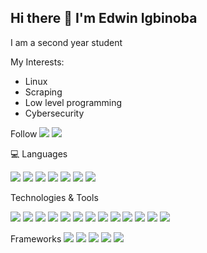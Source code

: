 ## Hi there 👋 I'm Edwin Igbinoba


I am a second year student

My Interests:
* Linux
* Scraping
* Low level programming
* Cybersecurity

Follow 
  <img src="https://img.shields.io/badge/X-%23000000.svg?logo=X&logoColor=white">
  <img src="https://custom-icon-badges.demolab.com/badge/LinkedIn-0A66C2?logo=linkedin-white&logoColor=fff">

💻 Languages

<span> 
  <img src="https://img.shields.io/badge/HTML5-E34F26?style=for-the-badge&logo=html5&logoColor=white">
  <img src="https://img.shields.io/badge/CSS3-1572B6?style=for-the-badge&logo=css3&logoColor=white">
  <img src="https://img.shields.io/badge/JavaScript-F7DF1E?style=for-the-badge&logo=javascript&logoColor=black">
  <img src="https://img.shields.io/badge/Java-ED8B00?style=for-the-badge&logo=java&logoColor=white">
  <img src="https://img.shields.io/badge/C-00599C?style=for-the-badge&logo=c&logoColor=white">
  <img src="https://img.shields.io/badge/python-3670A0?style=for-the-badge&logo=python&logoColor=ffdd54">
  <img src="https://img.shields.io/badge/Kotlin-%237F52FF.svg?style=for-the-badge&logo=kotlin&logoColor=white">
</span>

Technologies & Tools

<span>
  <img src="https://img.shields.io/badge/Neovim-57A143?style=for-the-badge&logo=neovim&logoColor=fff">
  <img src="https://img.shields.io/badge/IntelliJIDEA-000000.svg?style=for-the-badge&logo=intellij-idea&logoColor=white">
  <img src="https://img.shields.io/badge/Rider-000?style=for-the-badge&logo=rider&logoColor=fff">
  <img src="https://custom-icon-badges.demolab.com/badge/Visual%20Studio%20Code-0078d7.svg?logo=vsc&logoColor=white">
  <img src="https://img.shields.io/badge/MySQL-4479A1?logo=mysql&logoColor=fff">
  <img src="https://img.shields.io/badge/SQLite-%2307405e.svg?logo=sqlite&logoColor=white">
  <img src="https://img.shields.io/badge/Blender-%23F5792A.svg?logo=blender&logoColor=white">
  <img src="https://img.shields.io/badge/Krita-203759?logo=krita&logoColor=EEF37B">
  <img src="https://img.shields.io/badge/Unity-%23000000.svg?logo=unity&logoColor=white">
  <img src="https://img.shields.io/badge/Notion-000?logo=notion&logoColor=fff">
  <img src="https://img.shields.io/badge/Linux-FCC624?logo=linux&logoColor=black">
  <img src="https://img.shields.io/badge/Git-F05032?logo=git&logoColor=fff">
  <img src="https://img.shields.io/badge/Wezterm-4E49EE?logo=wezterm&logoColor=fff">
  
  Frameworks
  <img src="https://img.shields.io/badge/Bootstrap-7952B3?logo=bootstrap&logoColor=fff">
  <img src="https://img.shields.io/badge/Django-%23092E20.svg?logo=django&logoColor=white">
  <img src="https://img.shields.io/badge/Flask-000?logo=flask&logoColor=fff">
  <img src="https://img.shields.io/badge/Selenium-43B02A?logo=selenium&logoColor=fff">
  <img src="https://img.shields.io/badge/Tailwind%20CSS-%2338B2AC.svg?logo=tailwind-css&logoColor=white">
  
  
 

  <img src="">
  <img src="">
  <img src="">


</span>






<!--<div style="text-align: center">  <img src="https://github-readme-stats.vercel.app/api?username=hhgsx&count_private=true&show_icons=true&theme=prussian" width="400"><br />  <img src="https://github-readme-stats.vercel.app/api/top-langs/?username=hhgsx&hide=php&title_color=ffffff&text_color=c9cacc&icon_color=4AB197&bg_color=1A2B34" /></div> -->









<!--
**hhgsx/hhgsx** is a ✨ _special_ ✨ repository because its `README.md` (this file) appears on your GitHub profile.

Here are some ideas to get you started:

- 🔭 I’m currently working on ...
- 🌱 I’m currently learning ...
- 👯 I’m looking to collaborate on ...
- 🤔 I’m looking for help with ...
- 💬 Ask me about ...
- 📫 How to reach me: ...
- 😄 Pronouns: ...
- ⚡ Fun fact: ...
-->
